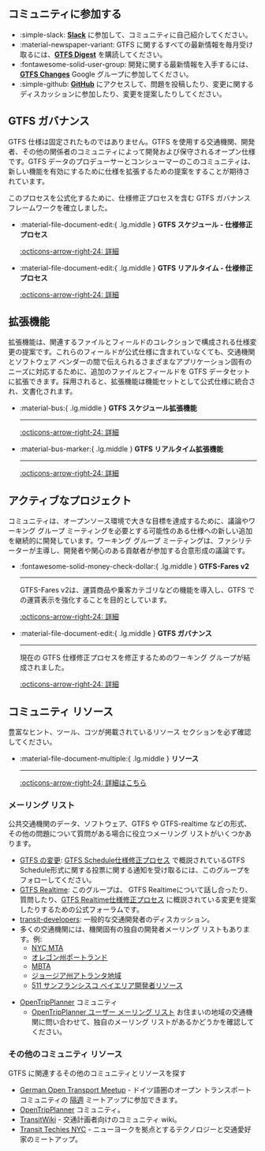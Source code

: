 ## コミュニティに参加する

<div class="grid cards" markdown> 

- :simple-slack: [__Slack__](https://share.mobilitydata.org/slack) に参加して、コミュニティに自己紹介してください。
- :material-newspaper-variant: GTFS に関するすべての最新情報を毎月受け取るには、[__GTFS Digest__](https://gtfs.org/blog/) を購読してください。
- :fontawesome-solid-user-group: 開発に関する最新情報を入手するには、[__GTFS Changes__](https://groups.google.com/g/gtfs-changes) Google グループに参加してください。
- :simple-github: [__GitHub__](https://github.com/google/transit) にアクセスして、問題を投稿したり、変更に関するディスカッションに参加したり、変更を提案したりしてください。

</div> 

## GTFS ガバナンス

GTFS 仕様は固定されたものではありません。GTFS を使用する交通機関、開発者、その他の関係者のコミュニティによって開発および保守されるオープン仕様です。GTFS データのプロデューサーとコンシューマーのこのコミュニティは、新しい機能を有効にするために仕様を拡張するための提案をすることが期待されています。

このプロセスを公式化するために、仕様修正プロセスを含む GTFS ガバナンス フレームワークを確立しました。

<div class="grid cards" markdown> 

-   :material-file-document-edit:{ .lg.middle } __GTFS スケジュール - 仕様修正プロセス__

    [:octicons-arrow-right-24: 詳細](../../community/governance/gtfs_schedule_amendment_process)

-   :material-file-document-edit:{ .lg.middle } __GTFS リアルタイム - 仕様修正プロセス__

    [:octicons-arrow-right-24: 詳細](../../community/governance/gtfs_realtime_amendment_process)

</div> 

## 拡張機能

拡張機能は、関連するファイルとフィールドのコレクションで構成される仕様変更の提案です。これらのフィールドが公式仕様に含まれていなくても、交通機関とソフトウェア ベンダーの間で伝えられるさまざまなアプリケーション固有のニーズに対応するために、追加のファイルとフィールドを GTFS データセットに拡張できます。採用されると、拡張機能は機能セットとして公式仕様に統合され、文書化されます。

<div class="grid cards" markdown> 

-   :material-bus:{ .lg.middle } __GTFS スケジュール拡張機能__ 
   
    ---

    [:octicons-arrow-right-24: 詳細](../../community/extensions/overview/#__tabbed_1_1)

-   :material-bus-marker:{ .lg.middle } __GTFS リアルタイム拡張機能__

    ---

    [:octicons-arrow-right-24: 詳細](../../community/extensions/overview/#__tabbed_1_2)

</div> 

## アクティブなプロジェクト

コミュニティは、オープンソース環境で大きな目標を達成するために、議論やワーキング グループ ミーティングを必要とする可能性のある仕様への新しい追加を継続的に開発しています。ワーキング グループ ミーティングは、ファシリテーターが主導し、開発者や関心のある貢献者が参加する合意形成の議論です。   

<div class="grid cards" markdown> 

-   :fontawesome-solid-money-check-dollar:{ .lg.middle } __GTFS-Fares v2__

    ---

    GTFS-Fares v2は、運賃商品や乗客カテゴリなどの機能を導入し、GTFS での運賃表示を強化することを目的としています。

    [:octicons-arrow-right-24: 詳細](../../community/extensions/fares-v2)

-   :material-file-document-edit:{ .lg.middle } __GTFS ガバナンス__

    ---

    現在の GTFS 仕様修正プロセスを修正するためのワーキング グループが結成されました。

    [:octicons-arrow-right-24: 詳細](https://github.com/google/transit/issues/436)

</div> 



## コミュニティ リソース

豊富なヒント、ツール、コツが掲載されているリソース セクションを必ず確認してください。

<div class="grid cards" markdown> 

-   :material-file-document-multiple:{ .lg.middle } __リソース__

    ---

    [:octicons-arrow-right-24: 詳細はこちら](../../resources/overview)

</div> 

### メーリング リスト

公共交通機関のデータ、ソフトウェア、GTFS や GTFS-realtime などの形式、その他の問題について質問がある場合に役立つメーリング リストがいくつかあります。

* [GTFS の変更](https: ): [GTFS Schedule仕様修正プロセス](../../community/governance/gtfs_schedule_amendment_process) で概説されているGTFS Schedule形式に関する投票に関する通知を受け取るには、このグループをフォローしてください。 
* [GTFS Realtime](https://groups.google.com/group/gtfs-realtime): このグループは、 GTFS Realtimeについて話し合ったり、質問したり、[GTFS Realtime仕様修正プロセス](../../community/governance/gtfs_realtime_amendment_process) に概説されている変更を提案したりするための公式フォーラムです。
* [transit-developers](https://groups.google.com/group/transit-developers): 一般的な交通開発者のディスカッション。
 * 多くの交通機関には、機関固有の独自の開発者メーリング リストもあります。例:
    * [NYC MTA](https://groups.google.com/group/mtadeveloperresources)
    * [オレゴン州ポートランド](https://groups.google.com/group/transit-developers-pdx)
    * [MBTA](https://groups.google.com/group/massdotdevelopers)
    * [ジョージア州アトランタ地域](https://groups.google.com/forum/#!forum/atl-transit-developers)
    * [511 サンフランシスコ ベイエリア開発者リソース](https://groups.google.com/forum/#!forum/511sfbaydeveloperresources)
- [OpenTripPlanner](https://github.com/opentripplanner/OpenTripPlanner) コミュニティ
    - [OpenTripPlanner ユーザー メーリング リスト](https://groups.google.com/forum/#!forum/opentripplanner-users)
お住まいの地域の交通機関に問い合わせて、独自のメーリング リストがあるかどうかを確認してください。


### その他のコミュニティ リソース
GTFS に関連するその他のコミュニティとリソースを探す

- [German Open Transport Meetup](https://github.com/transportkollektiv/meetup/wiki) - ドイツ語圏のオープン トランスポート コミュニティの [隔週](https://hackmd.okfn.de/opentransportmeetup#) ミートアップに参加できます。
- [OpenTripPlanner](https://github.com/opentripplanner/OpenTripPlanner) コミュニティ。
- [TransitWiki](http://transitwiki.org) - 交通計画者向けのコミュニティ wiki。 
- [Transit Techies NYC](https:) - ニューヨークを拠点とするテクノロジーと交通愛好家のミートアップ。
